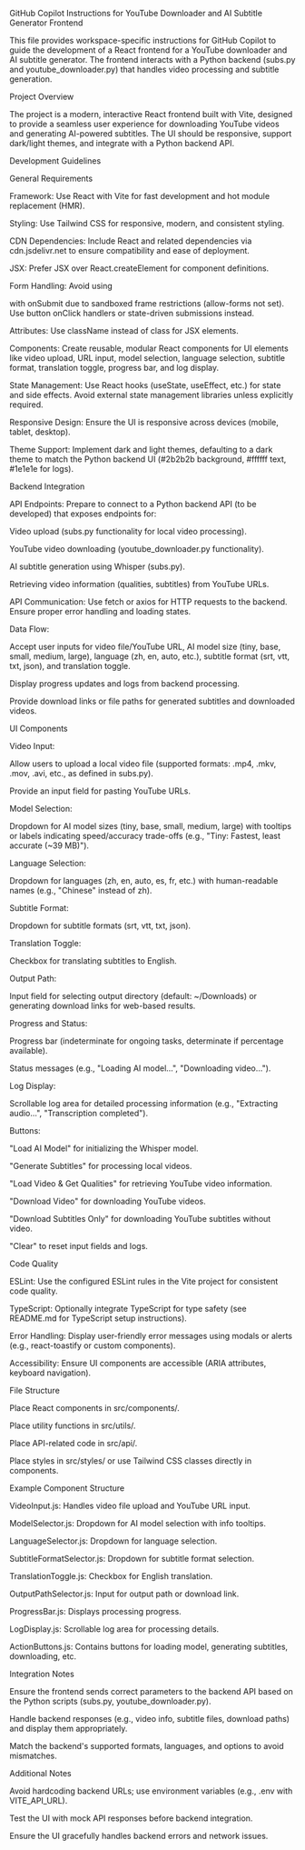 GitHub Copilot Instructions for YouTube Downloader and AI Subtitle Generator Frontend

This file provides workspace-specific instructions for GitHub Copilot to guide the development of a React frontend for a YouTube downloader and AI subtitle generator. The frontend interacts with a Python backend (subs.py and youtube_downloader.py) that handles video processing and subtitle generation.

Project Overview

The project is a modern, interactive React frontend built with Vite, designed to provide a seamless user experience for downloading YouTube videos and generating AI-powered subtitles. The UI should be responsive, support dark/light themes, and integrate with a Python backend API.

Development Guidelines

General Requirements





Framework: Use React with Vite for fast development and hot module replacement (HMR).



Styling: Use Tailwind CSS for responsive, modern, and consistent styling.



CDN Dependencies: Include React and related dependencies via cdn.jsdelivr.net to ensure compatibility and ease of deployment.



JSX: Prefer JSX over React.createElement for component definitions.



Form Handling: Avoid using <form> with onSubmit due to sandboxed frame restrictions (allow-forms not set). Use button onClick handlers or state-driven submissions instead.



Attributes: Use className instead of class for JSX elements.



Components: Create reusable, modular React components for UI elements like video upload, URL input, model selection, language selection, subtitle format, translation toggle, progress bar, and log display.



State Management: Use React hooks (useState, useEffect, etc.) for state and side effects. Avoid external state management libraries unless explicitly required.



Responsive Design: Ensure the UI is responsive across devices (mobile, tablet, desktop).



Theme Support: Implement dark and light themes, defaulting to a dark theme to match the Python backend UI (#2b2b2b background, #ffffff text, #1e1e1e for logs).

Backend Integration





API Endpoints: Prepare to connect to a Python backend API (to be developed) that exposes endpoints for:





Video upload (subs.py functionality for local video processing).



YouTube video downloading (youtube_downloader.py functionality).



AI subtitle generation using Whisper (subs.py).



Retrieving video information (qualities, subtitles) from YouTube URLs.



API Communication: Use fetch or axios for HTTP requests to the backend. Ensure proper error handling and loading states.



Data Flow:





Accept user inputs for video file/YouTube URL, AI model size (tiny, base, small, medium, large), language (zh, en, auto, etc.), subtitle format (srt, vtt, txt, json), and translation toggle.



Display progress updates and logs from backend processing.



Provide download links or file paths for generated subtitles and downloaded videos.

UI Components





Video Input:





Allow users to upload a local video file (supported formats: .mp4, .mkv, .mov, .avi, etc., as defined in subs.py).



Provide an input field for pasting YouTube URLs.



Model Selection:





Dropdown for AI model sizes (tiny, base, small, medium, large) with tooltips or labels indicating speed/accuracy trade-offs (e.g., "Tiny: Fastest, least accurate (~39 MB)").



Language Selection:





Dropdown for languages (zh, en, auto, es, fr, etc.) with human-readable names (e.g., "Chinese" instead of zh).



Subtitle Format:





Dropdown for subtitle formats (srt, vtt, txt, json).



Translation Toggle:





Checkbox for translating subtitles to English.



Output Path:





Input field for selecting output directory (default: ~/Downloads) or generating download links for web-based results.



Progress and Status:





Progress bar (indeterminate for ongoing tasks, determinate if percentage available).



Status messages (e.g., "Loading AI model...", "Downloading video...").



Log Display:





Scrollable log area for detailed processing information (e.g., "Extracting audio...", "Transcription completed").



Buttons:





"Load AI Model" for initializing the Whisper model.



"Generate Subtitles" for processing local videos.



"Load Video & Get Qualities" for retrieving YouTube video information.



"Download Video" for downloading YouTube videos.



"Download Subtitles Only" for downloading YouTube subtitles without video.



"Clear" to reset input fields and logs.

Code Quality





ESLint: Use the configured ESLint rules in the Vite project for consistent code quality.



TypeScript: Optionally integrate TypeScript for type safety (see README.md for TypeScript setup instructions).



Error Handling: Display user-friendly error messages using modals or alerts (e.g., react-toastify or custom components).



Accessibility: Ensure UI components are accessible (ARIA attributes, keyboard navigation).

File Structure





Place React components in src/components/.



Place utility functions in src/utils/.



Place API-related code in src/api/.



Place styles in src/styles/ or use Tailwind CSS classes directly in components.

Example Component Structure





VideoInput.js: Handles video file upload and YouTube URL input.



ModelSelector.js: Dropdown for AI model selection with info tooltips.



LanguageSelector.js: Dropdown for language selection.



SubtitleFormatSelector.js: Dropdown for subtitle format selection.



TranslationToggle.js: Checkbox for English translation.



OutputPathSelector.js: Input for output path or download link.



ProgressBar.js: Displays processing progress.



LogDisplay.js: Scrollable log area for processing details.



ActionButtons.js: Contains buttons for loading model, generating subtitles, downloading, etc.

Integration Notes





Ensure the frontend sends correct parameters to the backend API based on the Python scripts (subs.py, youtube_downloader.py).



Handle backend responses (e.g., video info, subtitle files, download paths) and display them appropriately.



Match the backend's supported formats, languages, and options to avoid mismatches.

Additional Notes





Avoid hardcoding backend URLs; use environment variables (e.g., .env with VITE_API_URL).



Test the UI with mock API responses before backend integration.



Ensure the UI gracefully handles backend errors and network issues.